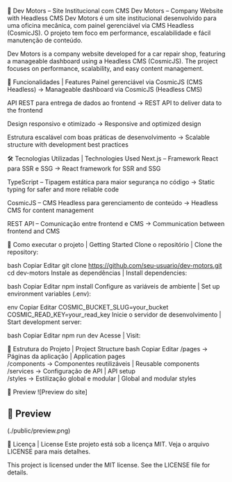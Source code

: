 🚗 Dev Motors – Site Institucional com CMS
Dev Motors – Company Website with Headless CMS
Dev Motors é um site institucional desenvolvido para uma oficina mecânica, com painel gerenciável via CMS Headless (CosmicJS). O projeto tem foco em performance, escalabilidade e fácil manutenção de conteúdo.

Dev Motors is a company website developed for a car repair shop, featuring a manageable dashboard using a Headless CMS (CosmicJS). The project focuses on performance, scalability, and easy content management.

📌 Funcionalidades | Features
Painel gerenciável via CosmicJS (CMS Headless)
→ Manageable dashboard via CosmicJS (Headless CMS)

API REST para entrega de dados ao frontend
→ REST API to deliver data to the frontend

Design responsivo e otimizado
→ Responsive and optimized design

Estrutura escalável com boas práticas de desenvolvimento
→ Scalable structure with development best practices

🛠️ Tecnologias Utilizadas | Technologies Used
Next.js – Framework React para SSR e SSG
→ React framework for SSR and SSG

TypeScript – Tipagem estática para maior segurança no código
→ Static typing for safer and more reliable code

CosmicJS – CMS Headless para gerenciamento de conteúdo
→ Headless CMS for content management

REST API – Comunicação entre frontend e CMS
→ Communication between frontend and CMS

🚀 Como executar o projeto | Getting Started
Clone o repositório | Clone the repository:

bash
Copiar
Editar
git clone https://github.com/seu-usuario/dev-motors.git
cd dev-motors
Instale as dependências | Install dependencies:

bash
Copiar
Editar
npm install
Configure as variáveis de ambiente | Set up environment variables (.env):

env
Copiar
Editar
COSMIC_BUCKET_SLUG=your_bucket
COSMIC_READ_KEY=your_read_key
Inicie o servidor de desenvolvimento | Start development server:

bash
Copiar
Editar
npm run dev
Acesse | Visit: 

📂 Estrutura do Projeto | Project Structure
bash
Copiar
Editar
/pages          → Páginas da aplicação | Application pages  
/components     → Componentes reutilizáveis | Reusable components  
/services       → Configuração de API | API setup  
/styles         → Estilização global e modular | Global and modular styles  

📸 Preview
![Preview do site]

## 📸 Preview



(./public/preview.png)



📄 Licença | License
Este projeto está sob a licença MIT. Veja o arquivo LICENSE para mais detalhes.

This project is licensed under the MIT license. See the LICENSE file for details.
